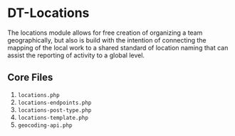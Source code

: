 # DT-Locations
The locations module allows for free creation of organizing a team geographically, but also is build with the intention of
connecting the mapping of the local work to a shared standard of location naming that can assist the reporting of activity
to a global level. 

## Core Files


1. `locations.php`
1. `locations-endpoints.php`
1. `locations-post-type.php`
1. `locations-template.php`
1. `geocoding-api.php`
